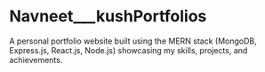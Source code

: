 # Navneet___kushPortfolios
A personal portfolio website built using the MERN stack (MongoDB, Express.js, React.js, Node.js) showcasing my skills, projects, and achievements.
